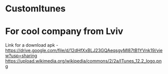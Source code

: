 # CustomItunes
# For cool company from Lviv
Link for a download apk - https://drive.google.com/file/d/12dHfXxBLJ23GQAeqsgyMl87tB1YVnk19/view?usp=sharing
https://upload.wikimedia.org/wikipedia/commons/2/2a/ITunes_12.2_logo.png
